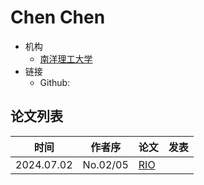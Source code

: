 # Chen Chen

- 机构
  - [南洋理工大学](../Institutions/SGP-NTU_新加坡南洋理工大学.md) 
- 链接
  - Github: 

## 论文列表

| 时间 | 作者序 | 论文 | 发表 |
|:-:|:-:|---|---|
| 2024.07.02 | No.02/05 | [RIO](../Modules/RLHF/2024.07.02_RIO.md) |